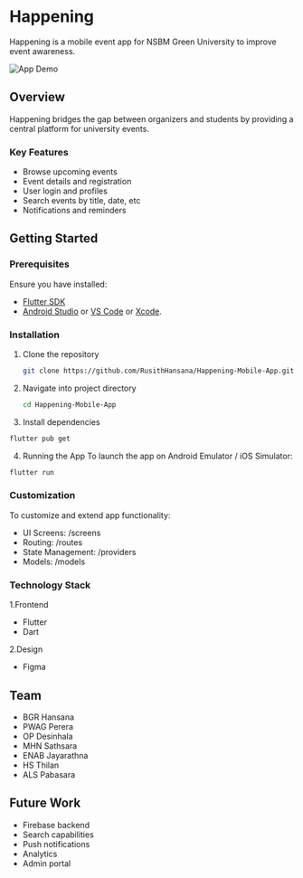 # Happening

Happening is a mobile event app for NSBM Green University to improve event awareness.

![App Demo](images/demo.png)

## Overview

Happening bridges the gap between organizers and students by providing a central platform for university events.  

### Key Features

- Browse upcoming events
- Event details and registration  
- User login and profiles  
- Search events by title, date, etc
- Notifications and reminders

## Getting Started 

### Prerequisites

Ensure you have installed:

- [Flutter SDK](https://docs.flutter.dev/get-started/install)
- [Android Studio](https://developer.android.com/studio) or [VS Code](https://code.visualstudio.com/) or [Xcode](https://developer.apple.com/xcode/).

### Installation 

1. Clone the repository
    ```bash
    git clone https://github.com/RusithHansana/Happening-Mobile-App.git
    ```
2. Navigate into project directory
    ```bash
   cd Happening-Mobile-App
3. Install dependencies
```bash
flutter pub get
```
4. Running the App
To launch the app on Android Emulator / iOS Simulator:
```bash
flutter run
```

### Customization

To customize and extend app functionality:

- UI Screens: /screens
- Routing: /routes
- State Management: /providers
- Models: /models
  
### Technology Stack

1.Frontend

- Flutter
- Dart
  
2.Design

- Figma

## Team

- BGR Hansana  
- PWAG Perera
- OP Desinhala  
- MHN Sathsara
- ENAB Jayarathna  
- HS Thilan    
- ALS Pabasara

## Future Work  

- Firebase backend   
- Search capabilities    
- Push notifications   
- Analytics   
- Admin portal
